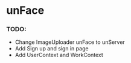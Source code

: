# unFace

### TODO:

- Change ImageUploader unFace to unServer
- Add Sign up and sign in page
- Add UserContext and WorkContext
<!-- - Change node.js to deno for deno deploy -->
